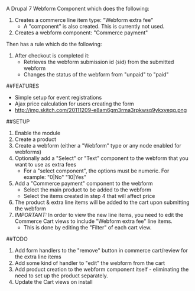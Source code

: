 A Drupal 7 Webform Component which does the following:

1. Creates a commerce line item type: "Webform extra fee"
   * A "component" is also created.  This is currently not used.
2. Creates a webform component: "Commerce payment"

Then has a rule which do the following:

1. After checkout is completed it:
   * Retrieves the webform submission id (sid) from the submitted webform
   * Changes the status of the webform from "unpaid" to "paid"

##FEATURES
* Simple setup for event registrations
* Ajax price calculation for users creating the form
* http://img.skitch.com/20111209-e8am6gm3rma3rpkwsq9ykxyeqg.png

##SETUP
1. Enable the module
2. Create a product
3. Create a webform (either a "Webform" type or any node enabled for webforms)
4. Optionally add a "Select" or "Text" component to the webform that you want to use as extra fees
   * For a "select component", the options must be numeric.  For example:
      "0|No"
      "10|Yes"
5. Add a "Commerce payment" component to the webform
   * Select the main product to be added to the webform
   * Select the items created in step 4 that will affect price
6. The product & extra line items will be added to the cart upon submitting the webform
7. *IMPORTANT:* In order to view the new line items, you need to edit the Commerce Cart views to include "Webform extra fee" line items.
   * This is done by editing the "Filter" of each cart view.

##TODO
1. Add form handlers to the "remove" button in commerce cart/review for the extra line items
2. Add some kind of handler to "edit" the webform from the cart
3. Add product creation to the webform component itself - eliminating the need to set up the product separately.
4. Update the Cart views on install

